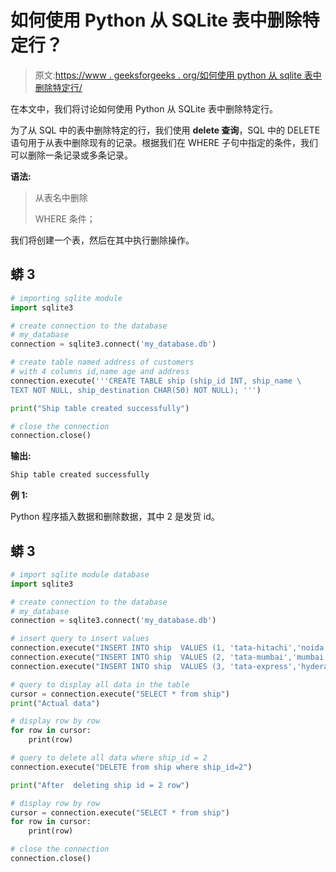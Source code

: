 # 如何使用 Python 从 SQLite 表中删除特定行？

> 原文:[https://www . geeksforgeeks . org/如何使用 python 从 sqlite 表中删除特定行/](https://www.geeksforgeeks.org/how-to-delete-a-specific-row-from-sqlite-table-using-python/)

在本文中，我们将讨论如何使用 Python 从 SQLite 表中删除特定行。

为了从 SQL 中的表中删除特定的行，我们使用 **delete 查询**，SQL 中的 DELETE 语句用于从表中删除现有的记录。根据我们在 WHERE 子句中指定的条件，我们可以删除一条记录或多条记录。

**语法:**

> 从表名中删除
> 
> WHERE 条件；

我们将创建一个表，然后在其中执行删除操作。

## 蟒 3

```py
# importing sqlite module
import sqlite3

# create connection to the database 
# my_database
connection = sqlite3.connect('my_database.db')

# create table named address of customers 
# with 4 columns id,name age and address
connection.execute('''CREATE TABLE ship (ship_id INT, ship_name \
TEXT NOT NULL, ship_destination CHAR(50) NOT NULL); ''')

print("Ship table created successfully")

# close the connection
connection.close()
```

**输出:**

```py
Ship table created successfully
```

**例 1:**

Python 程序插入数据和删除数据，其中 2 是发货 id。

## 蟒 3

```py
# import sqlite module database
import sqlite3

# create connection to the database
# my_database
connection = sqlite3.connect('my_database.db')

# insert query to insert values
connection.execute("INSERT INTO ship  VALUES (1, 'tata-hitachi','noida' )")
connection.execute("INSERT INTO ship  VALUES (2, 'tata-mumbai','mumbai' )")
connection.execute("INSERT INTO ship  VALUES (3, 'tata-express','hyderabad' )")

# query to display all data in the table
cursor = connection.execute("SELECT * from ship")
print("Actual data")

# display row by row
for row in cursor:
    print(row)

# query to delete all data where ship_id = 2
connection.execute("DELETE from ship where ship_id=2")

print("After  deleting ship id = 2 row")

# display row by row
cursor = connection.execute("SELECT * from ship")
for row in cursor:
    print(row)

# close the connection
connection.close()
```